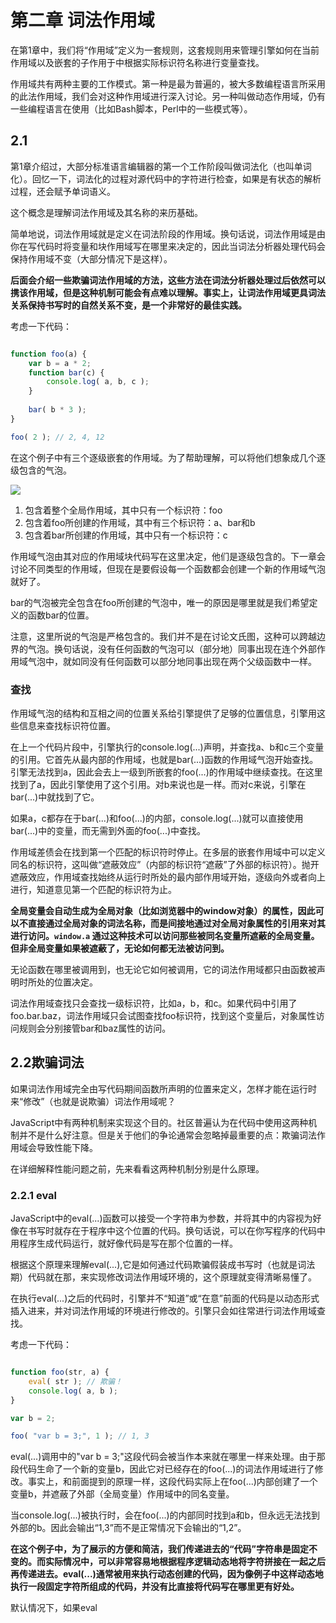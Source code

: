第二章 词法作用域
===============

在第1章中，我们将“作用域”定义为一套规则，这套规则用来管理引擎如何在当前作用域以及嵌套的子作用于中根据实际标识符名称进行变量查找。

作用域共有两种主要的工作模式。第一种是最为普遍的，被大多数编程语言所采用的此法作用域，我们会对这种作用域进行深入讨论。另一种叫做动态作用域，仍有一些编程语言在使用（比如Bash脚本，Perl中的一些模式等）。

## 2.1

第1章介绍过，大部分标准语言编辑器的第一个工作阶段叫做词法化（也叫单词化）。回忆一下，词法化的过程对源代码中的字符进行检查，如果是有状态的解析过程，还会赋予单词语义。

这个概念是理解词法作用域及其名称的来历基础。

简单地说，词法作用域就是定义在词法阶段的作用域。换句话说，词法作用域是由你在写代码时将变量和块作用域写在哪里来决定的，因此当词法分析器处理代码会保持作用域不变（大部分情况下是这样）。

**后面会介绍一些欺骗词法作用域的方法，这些方法在词法分析器处理过后依然可以携该作用域，但是这种机制可能会有点难以理解。事实上，让词法作用域更具词法关系保持书写时的自然关系不变，是一个非常好的最佳实践。**

考虑一下代码：

```js

function foo(a) {
	var b = a * 2;
	function bar(c) {
		console.log( a, b, c );
	}
	
	bar( b * 3 );
}

foo( 2 ); // 2, 4, 12

```

在这个例子中有三个逐级嵌套的作用域。为了帮助理解，可以将他们想象成几个逐级包含的气泡。

![](http://oqpmmru7y.bkt.clouddn.com/qiantaozuoyongyu.png)

1. 包含着整个全局作用域，其中只有一个标识符：foo
2. 包含着foo所创建的作用域，其中有三个标识符：a、bar和b
3. 包含着bar所创建的作用域，其中只有一个标识符：c

作用域气泡由其对应的作用域块代码写在这里决定，他们是逐级包含的。下一章会讨论不同类型的作用域，但现在是要假设每一个函数都会创建一个新的作用域气泡就好了。

bar的气泡被完全包含在foo所创建的气泡中，唯一的原因是哪里就是我们希望定义的函数bar的位置。

注意，这里所说的气泡是严格包含的。我们并不是在讨论文氏图，这种可以跨越边界的气泡。换句话说，没有任何函数的气泡可以（部分地）同事出现在连个外部作用域气泡中，就如同没有任何函数可以部分地同事出现在两个父级函数中一样。

### 查找

作用域气泡的结构和互相之间的位置关系给引擎提供了足够的位置信息，引擎用这些信息来查找标识符位置。

在上一个代码片段中，引擎执行的console.log(...)声明，并查找a、b和c三个变量的引用。它首先从最内部的作用域，也就是bar(...)函数的作用域气泡开始查找。引擎无法找到a，因此会去上一级到所嵌套的foo(...)的作用域中继续查找。在这里找到了a，因此引擎使用了这个引用。对b来说也是一样。而对c来说，引擎在bar(...)中就找到了它。

如果a，c都存在于bar(...)和foo(...)的内部，console.log(...)就可以直接使用bar(...)中的变量，而无需到外面的foo(...)中查找。

作用域差债会在找到第一个匹配的标识符时停止。在多层的嵌套作用域中可以定义同名的标识符，这叫做“遮蔽效应”（内部的标识符“遮蔽”了外部的标识符）。抛开遮蔽效应，作用域查找始终从运行时所处的最内部作用域开始，逐级向外或者向上进行，知道意见第一个匹配的标识符为止。

**全局变量会自动生成为全局对象（比如浏览器中的window对象）的属性，因此可以不直接通过全局对象的词法名称，而是间接地通过对全局对象属性的引用来对其进行访问。`window.a` 通过这种技术可以访问那些被同名变量所遮蔽的全局变量。但非全局变量如果被遮蔽了，无论如何都无法被访问到。**

无论函数在哪里被调用到，也无论它如何被调用，它的词法作用域都只由函数被声明时所处的位置决定。

词法作用域查找只会查找一级标识符，比如a，b，和c。如果代码中引用了foo.bar.baz，词法作用域只会试图查找foo标识符，找到这个变量后，对象属性访问规则会分别接管bar和baz属性的访问。

## 2.2欺骗词法

如果词法作用域完全由写代码期间函数所声明的位置来定义，怎样才能在运行时来“修改”（也就是说欺骗）词法作用域呢？

JavaScript中有两种机制来实现这个目的。社区普遍认为在代码中使用这两种机制并不是什么好注意。但是关于他们的争论通常会忽略掉最重要的点：欺骗词法作用域会导致性能下降。

在详细解释性能问题之前，先来看看这两种机制分别是什么原理。

### 2.2.1 eval

JavaScript中的eval(...)函数可以接受一个字符串为参数，并将其中的内容视为好像在书写时就存在于程序中这个位置的代码。换句话说，可以在你写程序的代码中用程序生成代码运行，就好像代码是写在那个位置的一样。

根据这个原理来理解eval(...),它是如何通过代码欺骗假装成书写时（也就是词法期）代码就在那，来实现修改词法作用域环境的，这个原理就变得清晰易懂了。

在执行eval(...)之后的代码时，引擎并不“知道”或“在意”前面的代码是以动态形式插入进来，并对词法作用域的环境进行修改的。引擎只会如往常进行词法作用域查找。

考虑一下代码：

```js

function foo(str, a) {
	eval( str ); // 欺骗！
	console.log( a, b );
}

var b = 2;

foo( "var b = 3;", 1 ); // 1, 3

```

eval(...)调用中的"var b = 3;"这段代码会被当作本来就在哪里一样来处理。由于那段代码生命了一个新的变量b，因此它对已经存在的foo(...)的词法作用域进行了修改。事实上，和前面提到的原理一样，这段代码实际上在foo(...)内部创建了一个变量b，并遮蔽了外部（全局变量）作用域中的同名变量。

当console.log(...)被执行时，会在foo(...)的内部同时找到a和b，但永远无法找到外部的b。因此会输出“1,3”而不是正常情况下会输出的“1,2”。

**在这个例子中，为了展示的方便和简洁，我们传递进去的“代码”字符串是固定不变的。而实际情况中，可以非常容易地根据程序逻辑动态地将字符拼接在一起之后再传递进去。eval(...)通常被用来执行动态创建的代码，因为像例子中这样动态地执行一段固定字符所组成的代码，并没有比直接将代码写在哪里更有好处。**

默认情况下，如果eval





